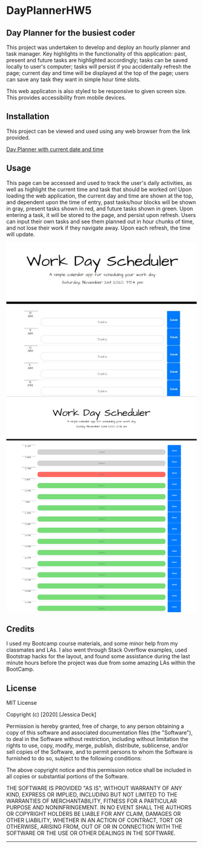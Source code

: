 # DayPlannerHW5

## Day Planner for the busiest coder

This project was undertaken to develop and deploy an hourly planner and task manager. Key highlights in the functionality of this application: past, present and future tasks are highlighted accordingly; tasks can be saved locally to user's computer; tasks will persist if you accidentally refresh the page; current day and time will be displayed at the top of the page; users can save any task they want in simple hour time slots.

This web applicaton is also styled to be responsive to given screen size. This provides accessibility from mobile devices.

## Installation

This project can be viewed and used using any web browser from the link provided.

[Day Planner with current date and time](https://deck-jessica.github.io/DayPlannerHW5/)

## Usage 

This page can be accessed and used to track the user's daily activities, as well as highlight the current time and task that should be worked on! Upon loading the web application, the current day and time are shown at the top, and dependent upon the time of entry, past tasks/hour blocks will be shown in gray, present tasks shown in red, and future tasks shown in green. Upon entering a task, it will be stored to the page, and persist upon refresh. Users can input their own tasks and see them planned out in hour chunks of time, and not lose their work if they navigate away. Upon each refresh, the time will update. 



![Day planner main page](/dayplanner.jpg)
![Day planner with active color coding](/activetimeblocks.png)


## Credits

I used my Bootcamp course materials, and some minor help from my classmates and LAs. I also went through Stack Overflow examples, used Bootstrap hacks for the layout, and found some assistance during the last minute hours before the project was due from some amazing LAs within the BootCamp.



## License

MIT License

Copyright (c) [2020] [Jessica Deck]

Permission is hereby granted, free of charge, to any person obtaining a copy
of this software and associated documentation files (the "Software"), to deal
in the Software without restriction, including without limitation the rights
to use, copy, modify, merge, publish, distribute, sublicense, and/or sell
copies of the Software, and to permit persons to whom the Software is
furnished to do so, subject to the following conditions:

The above copyright notice and this permission notice shall be included in all
copies or substantial portions of the Software.

THE SOFTWARE IS PROVIDED "AS IS", WITHOUT WARRANTY OF ANY KIND, EXPRESS OR
IMPLIED, INCLUDING BUT NOT LIMITED TO THE WARRANTIES OF MERCHANTABILITY,
FITNESS FOR A PARTICULAR PURPOSE AND NONINFRINGEMENT. IN NO EVENT SHALL THE
AUTHORS OR COPYRIGHT HOLDERS BE LIABLE FOR ANY CLAIM, DAMAGES OR OTHER
LIABILITY, WHETHER IN AN ACTION OF CONTRACT, TORT OR OTHERWISE, ARISING FROM,
OUT OF OR IN CONNECTION WITH THE SOFTWARE OR THE USE OR OTHER DEALINGS IN THE
SOFTWARE.


---


